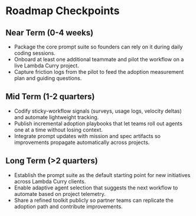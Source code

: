 # Roadmap Checkpoints

## Near Term (0-4 weeks)
- Package the core prompt suite so founders can rely on it during daily coding sessions.
- Onboard at least one additional teammate and pilot the workflow on a live Lambda Curry project.
- Capture friction logs from the pilot to feed the adoption measurement plan and guiding questions.

## Mid Term (1-2 quarters)
- Codify sticky-workflow signals (surveys, usage logs, velocity deltas) and automate lightweight tracking.
- Publish incremental adoption playbooks that let teams roll out agents one at a time without losing context.
- Integrate prompt updates with mission and spec artifacts so improvements propagate automatically across projects.

## Long Term (>2 quarters)
- Establish the prompt suite as the default starting point for new initiatives across Lambda Curry clients.
- Enable adaptive agent selection that suggests the next workflow to automate based on project telemetry.
- Share a refined toolkit publicly so partner teams can replicate the adoption path and contribute improvements.
